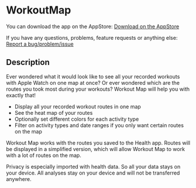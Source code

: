 # WorkoutMap

You can download the app on the AppStore:
[Download on the AppStore](https://itunes.apple.com/us/app/workoutmap/id1608785584)


If you have any questions, problems, feature requests or anything else:
[Report a bug/problem/issue](https://github.com/andre0707/WorkoutMap/issues)


## Description

Ever wondered what it would look like to see all your recorded workouts with Apple Watch on one map at once?
Or ever wondered which are the routes you took most during your workouts?
Workout Map will help you with exactly that!

- Display all your recorded workout routes in one map
- See the heat map of your routes
- Optionally set different colors for each activity type
- Filter on activity types and date ranges if you only want certain routes on the map

Workout Map works with the routes you saved to the Health app.
Routes will be displayed in a simplified version, which will allow Workout Map to work with a lot of routes on the map.


Privacy is especially imported with health data. So all your data stays on your device. All analyses stay on your device and will not be transferred anywhere.
